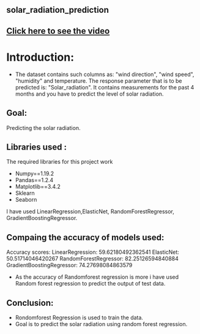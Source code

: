 ## solar_radiation_prediction
## [Click here to see the video]()
# Introduction:
- The dataset contains such columns as: "wind direction", "wind speed", "humidity" and temperature. The response parameter that is to be predicted is: "Solar_radiation". It contains measurements for the past 4 months and you have to predict the level of solar radiation.
## Goal:
Predicting the solar radiation.

## Libraries used :
The required libraries for this project work
- Numpy==1.19.2
- Pandas==1.2.4
- Matplotlib==3.4.2
- Sklearn
- Seaborn

I have used LinearRegression,ElasticNet, RandomForestRegressor, GradientBoostingRegressor.
## Compaing the accuracy of models used:
Accuracy scores: 
LinearRegression: 59.62180492362541
ElasticNet: 50.51714046420267
RandomForestRegressor: 82.25126594840884
GradientBoostingRegressor: 74.27698084863579
- As the accuracy of Randomforest regression is more i have used Random forest  regression to predict the output of test data.

## Conclusion:
- Rondomforest Regression is used to train the data.
- Goal is to predict the solar radiation using random forest regression.
